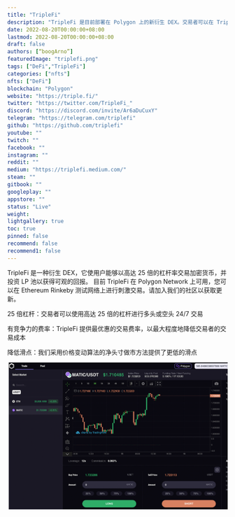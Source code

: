 ```yaml
---
title: "TripleFi"
description: "TripleFi 是目前部署在 Polygon 上的新衍生 DEX。交易者可以在 TripleFi 上以高达 25 倍的杠杆交易 ETH、MATIC 等。"
date: 2022-08-20T00:00:00+08:00
lastmod: 2022-08-20T00:00:00+08:00
draft: false
authors: [“boogArno”]
featuredImage: "triplefi.png"
tags: ["DeFi","TripleFi"]
categories: ["nfts"]
nfts: ["DeFi"]
blockchain: "Polygon"
website: "https://triple.fi/"
twitter: "https://twitter.com/TripleFi_"
discord: "https://discord.com/invite/Ar6aDuCuxY"
telegram: "https://telegram.com/triplefi"
github: "https://github.com/triplefi"
youtube: ""
twitch: ""
facebook: ""
instagram: ""
reddit: ""
medium: "https://triplefi.medium.com/"
steam: ""
gitbook: ""
googleplay: ""
appstore: ""
status: "Live"
weight: 
lightgallery: true
toc: true
pinned: false
recommend: false
recommend1: false
---
```

TripleFi 是一种衍生 DEX，它使用户能够以高达 25 倍的杠杆率交易加密货币，并投资 LP 池以获得可观的回报。
目前 TripleFi 在 Polygon Network 上可用，您可以在 Ethereum Rinkeby 测试网络上进行刺激交易。请加入我们的社区以获取更新。

25 倍杠杆：交易者可以使用高达 25 倍的杠杆进行多头或空头 24/7 交易


有竞争力的费率：TripleFi 提供最优惠的交易费率，以最大程度地降低交易者的交易成本

降低滑点：我们采用价格变动算法的净头寸做市方法提供了更低的滑点

![triplefi-dapp-defi-matic-image2_8e93e107f800c6cdc05a58488a74591c](triplefi-dapp-defi-matic-image2_8e93e107f800c6cdc05a58488a74591c.png)
